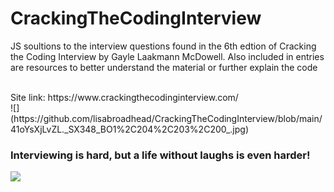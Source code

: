 # CrackingTheCodingInterview

JS soultions to the interview questions found in the 6th edtion of Cracking the Coding Interview by Gayle Laakmann McDowell. Also included in entries are resources to better understand the material or further explain the code

<br/>
Site link: https://www.crackingthecodinginterview.com/
<br/>
![](https://github.com/lisabroadhead/CrackingTheCodingInterview/blob/main/41oYsXjLvZL._SX348_BO1%2C204%2C203%2C200_.jpg)
<br/>
 
 ### Interviewing is hard, but a life without laughs is even harder!
 ![](https://github.com/lisabroadhead/CrackingTheCodingInterview/blob/main/0_G2xt1UgNhlPASYz5.jpeg) 
 

